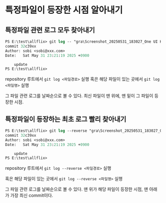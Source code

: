 # 특정파일이 등장한 시점 알아내기


## 특정파일 관련 로그 모두 찾아내기
```ps
PS E:\test\allflix> git log -- "gra\Screenshot_20250531_183027_One UI Home.jpg"
commit 32c39xx
Author: sobi <sobi@xxx.com>
Date:   Sat May 31 23:21:19 2025 +0900

    update
PS E:\test\allflix>
```

repository 루트에서 `git log <파일경로>` 실행
혹은 해당 파일이 있는 곳에서 `git log <파일명>` 실행

그 파일 관련 로그를 날짜순으로 볼 수 있다. 최신 파일이 맨 위에, 맨 밑이 그 파일이 등장한 시점.


## 특정파일이 등장하는 최초 로그 빨리 찾아내기
```ps
PS E:\test\allflix> git log --reverse "gra\Screenshot_20250531_183027_One UI Home.jpg"
commit 32c39xx
Author: sobi <sobi@xxx.com>
Date:   Sat May 31 23:21:19 2025 +0900

    update
PS E:\test\allflix>
```

repository 루트에서 `git log --reverse <파일경로>` 실행

혹은 해당 파일이 있는 곳에서 `git log --reverse <파일명>` 실행

그 파일 관련 로그를 날짜순으로 볼 수 있다. 맨 위가 해당 파일이 등장한 시점, 맨 아래가 가장 최신 commit이다. 




